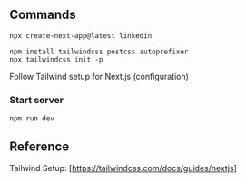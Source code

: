 ## Commands

```
npx create-next-app@latest linkedin

npm install tailwindcss postcss autoprefixer
npx tailwindcss init -p
```

Follow Tailwind setup for Next.js (configuration)

### Start server

```
npm run dev
```

## Reference

Tailwind Setup: [https://tailwindcss.com/docs/guides/nextjs]
